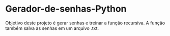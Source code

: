 # Gerador-de-senhas-Python

Objetivo deste projeto é gerar senhas e treinar a função recursiva. A função também salva as senhas em um arquivo .txt.
